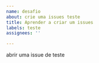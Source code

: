 ```yaml
---
name: desafio
about: crie uma issues teste
title: Aprender a criar um issues
labels: teste
assignees: ''

---
```


abrir uma issue de teste
